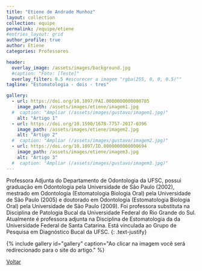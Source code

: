 ```yaml
---
title: "Etiene de Andrade Munhoz"
layout: collection
collection: equipe
permalink: /equipe/etiene
#entries_layout: grid
author_profile: true
author: Etiene
categories: Professores

header:
  overlay_image: /assets/images/background.jpg
  #caption: "Foto: [Teste]"
  overlay_filter: 0.5 #escurecer a imagem "rgba(255, 0, 0, 0.5)""
tagline: "Estomatologia - dois - tres"

gallery:
  - url: https://doi.org/10.1097/PAI.0000000000000785
    image_path: /assets/images/etiene/imagem1.jpg
  #  caption: "Ampliar (/assets/images/gustavo/imagem1.jpg)"
    alt: "Artigo 1"
  - url: https://doi.org/10.1590/1678-7757-2017-0396
    image_path: /assets/images/etiene/imagem2.jpg
    alt: "Artigo 2"
  #  caption: "Ampliar (/assets/images/gustavo/imagem2.jpg)"
  - url: https://doi.org/10.1097/ID.0000000000000694
    image_path: /assets/images/etiene/imagem3.jpg
    alt: "Artigo 3"
  #  caption: "Ampliar (/assets/images/gustavo/imagem3.jpg)"
---
```

Professora Adjunta do Departamento de Odontologia da UFSC, possui graduação em Odontologia pela Universidade de São Paulo (2002), mestrado em Odontologia (Estomatologia Biologia Oral) pela Universidade de São Paulo (2005) e doutorado em Odontologia (Estomatologia Biologia Oral) pela Universidade de São Paulo (2009). Foi professora substituta na Disciplina de Patologia Bucal da Universidade Federal do Rio Grande do Sul. Atualmente é professora adjunta na Disciplina de Estomatologia da da Universidade Federal de Santa Catarina. Está vinculada ao Grupo de Pesquisa em Diagnóstico Bucal da UFSC.
{: .text-justify}

{% include gallery id="gallery" caption="Ao clicar na imagem você será redirecionado para o site do artigo." %}

<a href="/laces/equipe" class="btn btn--danger">Voltar</a>
